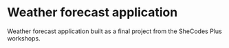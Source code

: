 # Weather forecast application

Weather forecast application built as a final project from the SheCodes Plus workshops.
